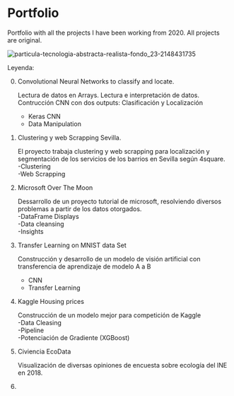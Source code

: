 
# Portfolio
Portfolio with all the projects I have been working from 2020.
All projects are original.

![particula-tecnologia-abstracta-realista-fondo_23-2148431735](https://user-images.githubusercontent.com/76842771/119463671-4353f900-bd42-11eb-98c1-bbd949a30630.jpg)

Leyenda:

0. Convolutional Neural Networks to classify and locate.

   Lectura de datos en Arrays. Lectura e interpretación de datos. Contrucción CNN con dos outputs: Clasificación y Localización
   - Keras CNN
   - Data Manipulation

1. Clustering y web Scrapping Sevilla.

   El proyecto trabaja clustering y web scrapping para localización y segmentación de los servicios de los barrios en Sevilla según 4square. \
   -Clustering \
   -Web Scrapping 

2. Microsoft Over The Moon
   
   Dessarrollo de un proyecto tutorial de microsoft, resolviendo diversos problemas a partir de los datos otorgados. \
   -DataFrame Displays\
   -Data cleansing\
   -Insights

 
3. Transfer Learning on MNIST data Set

   Construcción y desarrollo de un modelo de visión artificial con transferencia de aprendizaje de modelo A a B
   - CNN
   - Transfer Learning
 

4. Kaggle Housing prices
 
   Construcción de un modelo mejor para competición de Kaggle\
   -Data Cleasing\
   -Pipeline\
   -Potenciación de Gradiente (XGBoost)
 
5. Civiencia EcoData

   Visualización de diversas opiniones de encuesta sobre ecología del INE en 2018.
 

 6.

